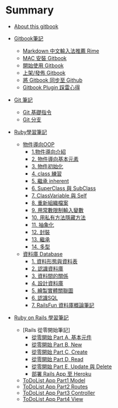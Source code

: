 # Summary

* [About this gitbook](README.md)

* [Gitbook筆記]()
  <!-- - [Markdown 語法補充]() -->
  - [Markdown 中文輸入法推薦 Rime](note/rime/rime_install_note.md)
  <!-- - [Markdown Atom Package 推薦]() -->
  - [MAC 安裝 Gitbook](note/gitbook/gitbook_0_install.md)
  - [開始使用 Gitbook](note/gitbook/gitbook_1_start.md)
  - [上架/發佈 Gitbook](note/gitbook/gitbook_2_upload.md)
  - [將 Gitbook 同步至 Github](note/gitbook/gitbook_3_sync_with_github.md)
  - [Gitbook Plugin 踩雷心得](note/gitbook/gitbook_4_install_GA_disqus.md)

* [Git 筆記]()
  - [Git 基礎指令](note/git/git_guide.md)
  - [Git 分支](note/git/git_branch.md)

* [Ruby學習筆記]()
  - [物件導向OOP]()
    - [1.物件導向介紹](ruby/ruby_OOP/1-1_OOP_introduction.md)
    - [2. 物件導向基本元素](ruby/ruby_OOP/1-2_OOP_fundemental_elements.md)
    - [3. 物件初始化](ruby/ruby_OOP/2-1_3_attr_accessor.md)
    - [4. class 練習](ruby/ruby_OOP/2-4_class_practice.md)
    - [5. 繼承 inherent](ruby/ruby_OOP/2-5_inherent.md)
    - [6. SuperClass 與 SubClass](ruby/ruby_OOP/2-6_super_and_sub_class.md)
    - [7. ClassVariable 與 Self](ruby/ruby_OOP/2-7_class_variable_method_self.md)
    - [8. 重新組織檔案](ruby/ruby_OOP/3-1_orgnize_files.md)
    - [9. 用常數限制輸入變數](ruby/ruby_OOP/3-2_constant.md)
    - [10. 用私有方法隱藏方法](ruby/ruby_OOP/3-3_private_method.md)
    - [11. 抽象化](ruby/ruby_OOP/4-1_抽象化.md)
    - [12. 封裝](ruby/ruby_OOP/4-2_封裝.md)
    - [13. 繼承](ruby/ruby_OOP/4-3_繼承.md)
    - [14. 多型](ruby/ruby_OOP/4-4_多型.md)
  - [資料庫 Database]()
    - [1. 資料形態與資料表](ruby/database/1-1_data.md)
    - [2. 認識資料庫](ruby/database/1-2_database.md)
    - [3. 資料間的關係](ruby/database/1-3_data_relationship.md)
    - [4. 設計資料庫](ruby/database/2-1_design_database.md)
    - [5. 繪製實體關聯圖](ruby/database/2-2_relationship_diagram.md)
    - [6. 認識SQL](ruby/database/4-1_SQL.md)
    - [7. RailsFun 資料庫概論筆記](ruby/database/RailsFun_Database_Introduction.md)

* [Ruby on Rails 學習筆記]()
  <!-- - [前言]() -->
  - [Rails 從零開始筆記]
    - [從零開始 Part A, 基本元件](rails/rails_guide/medium_rails_guide_1.md)
    - [從零開始 Part B, New](rails/rails_guide/medium_rails_guide_2-1.md)
    - [從零開始 Part C, Create](rails/rails_guide/medium_rails_guide_2-2.md)
    - [從零開始 Part D, Read](rails/rails_guide/medium_rails_guide_2-3.md)
    - [從零開始 Part E, Update 與 Delete](rails/rails_guide/medium_rails_guide_2-4.md)
    - [部署 Rails App 至 Heroku](rails/rails_guide/deploy_rails_app_to_heroku.md)
  - [ToDoList App Part1 Model](rails/rails_guide/to_do_list_guide_1.md)
  - [ToDoList App Part2 Routes](rails/rails_guide/to_do_list_guide_2.md)
  - [ToDoList App Part3 Controller](rails/rails_guide/to_do_list_guide_3.md)
  - [ToDoList App Part4 View](rails/rails_guide/to_do_list_guide_4.md)
